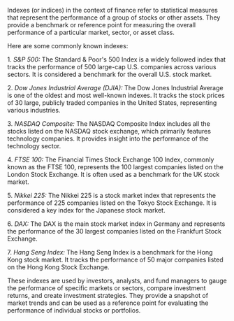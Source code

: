 <p>
Indexes (or indices) in the context of finance refer to statistical measures that represent the performance of a group of stocks or other assets. They provide a benchmark or reference point for measuring the overall performance of a particular market, sector, or asset class. 
</p><p>
Here are some commonly known indexes:
</p><p>
1. <em class="red">S&P 500:</em> The Standard & Poor's 500 Index is a widely followed index that tracks the performance of 500 large-cap U.S. companies across various sectors. It is considered a benchmark for the overall U.S. stock market.
</p><p>
2. <em class="red">Dow Jones Industrial Average (DJIA):</em> The Dow Jones Industrial Average is one of the oldest and most well-known indexes. It tracks the stock prices of 30 large, publicly traded companies in the United States, representing various industries.
</p><p>
3. <em class="red">NASDAQ Composite:</em> The NASDAQ Composite Index includes all the stocks listed on the NASDAQ stock exchange, which primarily features technology companies. It provides insight into the performance of the technology sector.
</p><p>
4. <em class="red">FTSE 100:</em> The Financial Times Stock Exchange 100 Index, commonly known as the FTSE 100, represents the 100 largest companies listed on the London Stock Exchange. It is often used as a benchmark for the UK stock market.
</p><p>
5. <em class="red">Nikkei 225:</em> The Nikkei 225 is a stock market index that represents the performance of 225 companies listed on the Tokyo Stock Exchange. It is considered a key index for the Japanese stock market.
</p><p>
6. <em class="red">DAX:</em> The DAX is the main stock market index in Germany and represents the performance of the 30 largest companies listed on the Frankfurt Stock Exchange.
</p><p>
7. <em class="red">Hang Seng Index:</em> The Hang Seng Index is a benchmark for the Hong Kong stock market. It tracks the performance of 50 major companies listed on the Hong Kong Stock Exchange.
</p><p>
These indexes are used by investors, analysts, and fund managers to gauge the performance of specific markets or sectors, compare investment returns, and create investment strategies. They provide a snapshot of market trends and can be used as a reference point for evaluating the performance of individual stocks or portfolios.
</p>